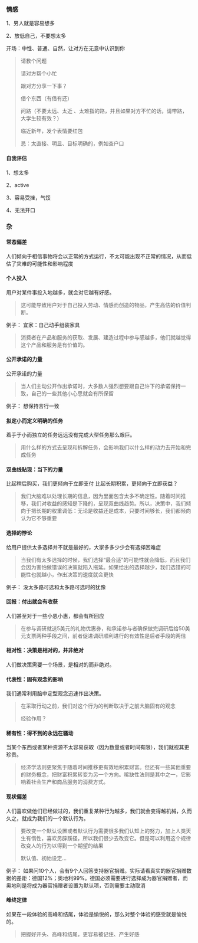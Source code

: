 ### 情感

1、男人就是容易想多

2、放低自己，不要想太多

开场：中性、普通、自然，让对方在无意中认识到你

> 请教个问题
>
> 请对方帮个小忙
>
> 跟对方分享一下事？
>
> 借个东西（有借有还）
>
> 问路（不要太远、太近 、太难指的路，并且如果对方不忙的话，请带路，大学生较有效？）
>
> 临近新年，发个表情要红包
>
> 
>
> 忌：太直接、明显、目标明确的，例如查户口



#### 自我评估

1、想太多

2、active

3、容易受挫，气馁

4、无法开口





### 杂



#### 常态偏差

人们倾向于相信事物将会以正常的方式运行，不太可能出现不正常的情况，从而低估了灾难的可能性和影响程度



#### 个人投入
用户对某件事投入地越多，就会对它越有好感。
> 这可能导致用户对于自己投入劳动、情感而创造的物品，产生高估的价值判断。


例子：
宜家：自己动手组装家具
> 消费者在产品和服务的获取、发展、建造过程中参与感越多，他们就越觉得这个产品和服务是有价值的。






#### 公开承诺的力量
公开承诺的力量
> 当人们主动公开作出承诺时，大多数人强烈想要跟自己许下的承诺保持一致，自己的一些其他小心思就会有所保留

例子：
想保持言行一致



#### 拟定小而定义明确的任务
着手于小而独立的任务远远没有完成大型任务那么艰巨。
> 用什么样的方式去呈现和拆解任务，会影响我们以什么样的动力去开始和完成任务




#### 双曲线贴现：当下的力量
比起稍后购买，我们更倾向于立即支付
比起长期积累，更倾向于立即获益？
> 我们大脑难以处理长期的信息，因为里面包含太多不确定性。随着时间推移，我们对收益的感知是下降的，呈现双曲线趋势。所以，决策中，我们倾向于把长期的权重调低：无论是收益还是成本，只要时间够长，我们都倾向认为它不够重要




#### 选择的悖论
给用户提供太多选择并不就是最好的，大家多多少少会有选择困难症
> 当我们有太多选择的时候，我们选择“最合适”的可能性就会降低，而且我们会因为害怕做错误的决策就陷入拖延。如果给出的选择越少，我们选错的可能性也就越小，作出决策的速度就会更快

例子：
没太多路可选和太多路可选时的犹豫





#### 回报：付出就会有收获
人们甚至对于一些小恩小惠，都会有所回应
> 在参与调研就送5美元的礼物优惠券，和承诺参与者确保做完调研后给50美元支票两种手段之间，前者促进调研顺利进行的有效性是后者手段的两倍




#### 相对性：决策是相对的，并非绝对
人们做决策需要一个场景，是相对的而非绝对。





#### 代表性：固有观念的影响
我们通常利用脑中定型观念迅速作出决策。
> 在采取行动之前，我们对这个行为的判断取决于之前大脑固有的观念
>
> 经验作用？




#### 稀有性：得不到的永远在骚动
当某个东西或者某种资源不太容易获取（因为数量或者时间有限），我们就视其更珍贵。
> 经济学法则更聚焦于随着时间推移更有效地积累财富。但还有一些其他重要的财务概念，把财富积累转变为另一个方向。稀缺性法则是其中之一，它影响着社会生产和商品服务的消费方式。



#### 现状偏差
人们喜欢做他们已经做过的，我们重复某种行为越多，我们就会变得越机械，久而久之，就成为我们的一个默认行为。
> 要改变一个默认设置或者默认行为需要很多我们认知上的努力，加上人类天生有惰性，喜欢另辟蹊径，所以我们很少去改变它。但是可以利用这个规律改变人的行为以得到一个期望的结果
>
> 默认值、初始设定...

例子：
如果问10个人，会有9个人回答支持器官捐赠。实际请看真实的器官捐赠数据的差距：德国12%；奥地利99%。德国必须需要进行选择成为器官捐赠者，而奥地利是将成为器官捐赠者设置为默认项，否则需要主动取消



####  峰终定律

如果在一段体验的高峰和结尾，体验是愉悦的，那么对整个体验的感受就是愉悦的。

> 把握好开头、高峰和结尾，更容易被记住、产生好感